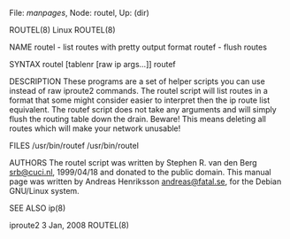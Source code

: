 File: *manpages*,  Node: routel,  Up: (dir)

ROUTEL(8)                            Linux                           ROUTEL(8)



NAME
       routel - list routes with pretty output format
       routef - flush routes

SYNTAX
       routel [tablenr [raw ip args...]]
       routef

DESCRIPTION
       These  programs  are a set of helper scripts you can use instead of raw
       iproute2 commands.
       The routel script will list routes in a format that some might consider
       easier to interpret then the ip route list equivalent.
       The routef script does not take any arguments and will simply flush the
       routing table down the drain. Beware! This means  deleting  all  routes
       which will make your network unusable!


FILES
       /usr/bin/routef
       /usr/bin/routel

AUTHORS
       The routel script was written by Stephen R. van den Berg <srb@cuci.nl>,
       1999/04/18 and donated to the public domain.
       This manual page was written by Andreas Henriksson  <andreas@fatal.se>,
       for the Debian GNU/Linux system.

SEE ALSO
       ip(8)



iproute2                          3 Jan, 2008                        ROUTEL(8)
